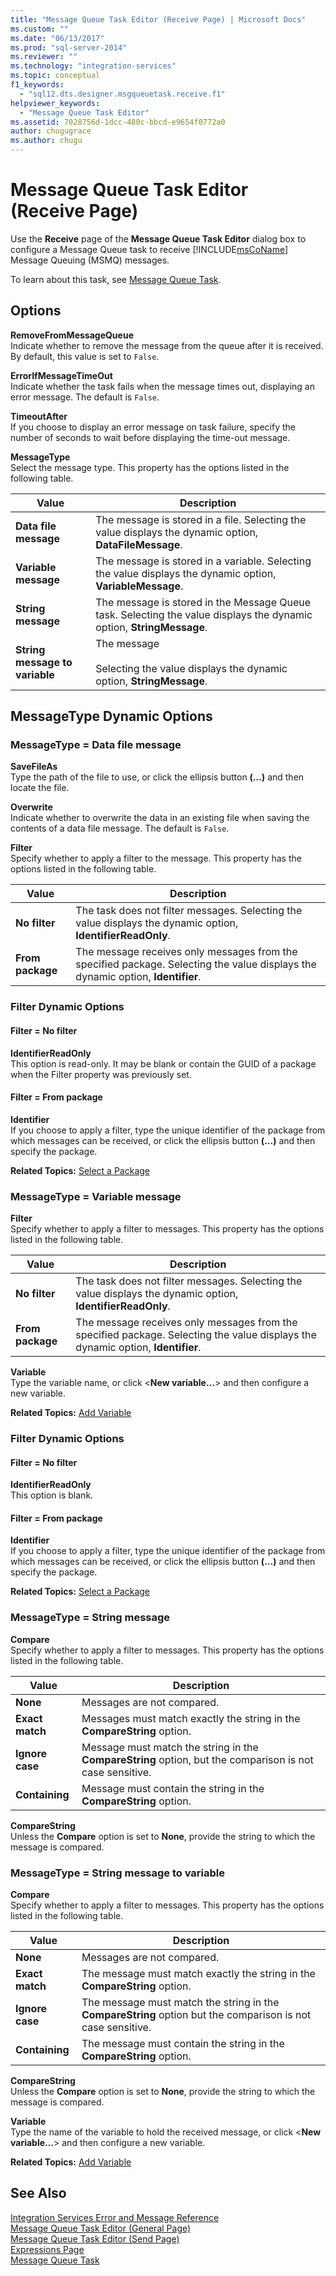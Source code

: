 ```yaml
---
title: "Message Queue Task Editor (Receive Page) | Microsoft Docs"
ms.custom: ""
ms.date: "06/13/2017"
ms.prod: "sql-server-2014"
ms.reviewer: ""
ms.technology: "integration-services"
ms.topic: conceptual
f1_keywords: 
  - "sql12.dts.designer.msgqueuetask.receive.f1"
helpviewer_keywords: 
  - "Message Queue Task Editor"
ms.assetid: 7028756d-1dcc-480c-bbcd-e9654f0772a0
author: chugugrace
ms.author: chugu
---
```

# Message Queue Task Editor (Receive Page)
  Use the **Receive** page of the **Message Queue Task Editor** dialog box to configure a Message Queue task to receive [!INCLUDE[msCoName](../includes/msconame-md.md)] Message Queuing (MSMQ) messages.  
  
 To learn about this task, see [Message Queue Task](control-flow/message-queue-task.md).  
  
## Options  
 **RemoveFromMessageQueue**  
 Indicate whether to remove the message from the queue after it is received. By default, this value is set to `False`.  
  
 **ErrorIfMessageTimeOut**  
 Indicate whether the task fails when the message times out, displaying an error message. The default is `False`.  
  
 **TimeoutAfter**  
 If you choose to display an error message on task failure, specify the number of seconds to wait before displaying the time-out message.  
  
 **MessageType**  
 Select the message type. This property has the options listed in the following table.  
  
|Value|Description|  
|-----------|-----------------|  
|**Data file message**|The message is stored in a file. Selecting the value displays the dynamic option, **DataFileMessage**.|  
|**Variable message**|The message is stored in a variable. Selecting the value displays the dynamic option, **VariableMessage**.|  
|**String message**|The message is stored in the Message Queue task. Selecting the value displays the dynamic option, **StringMessage**.|  
|**String message to variable**|The message<br /><br /> Selecting the value displays the dynamic option, **StringMessage**.|  
  
## MessageType Dynamic Options  
  
### MessageType = Data file message  
 **SaveFileAs**  
 Type the path of the file to use, or click the ellipsis button **(...)** and then locate the file.  
  
 **Overwrite**  
 Indicate whether to overwrite the data in an existing file when saving the contents of a data file message. The default is `False`.  
  
 **Filter**  
 Specify whether to apply a filter to the message. This property has the options listed in the following table.  
  
|Value|Description|  
|-----------|-----------------|  
|**No filter**|The task does not filter messages. Selecting the value displays the dynamic option, **IdentifierReadOnly**.|  
|**From package**|The message receives only messages from the specified package. Selecting the value displays the dynamic option, **Identifier**.|  
  
### Filter Dynamic Options  
  
#### Filter = No filter  
 **IdentifierReadOnly**  
 This option is read-only. It may be blank or contain the GUID of a package when the Filter property was previously set.  
  
#### Filter = From package  
 **Identifier**  
 If you choose to apply a filter, type the unique identifier of the package from which messages can be received, or click the ellipsis button **(...)** and then specify the package.  
  
 **Related Topics:** [Select a Package](control-flow/select-a-package.md)  
  
### MessageType = Variable message  
 **Filter**  
 Specify whether to apply a filter to messages. This property has the options listed in the following table.  
  
|Value|Description|  
|-----------|-----------------|  
|**No filter**|The task does not filter messages. Selecting the value displays the dynamic option, **IdentifierReadOnly**.|  
|**From package**|The message receives only messages from the specified package. Selecting the value displays the dynamic option, **Identifier**.|  
  
 **Variable**  
 Type the variable name, or click \<**New variable...**> and then configure a new variable.  
  
 **Related Topics:** [Add Variable](../../2014/integration-services/add-variable.md)  
  
### Filter Dynamic Options  
  
#### Filter = No filter  
 **IdentifierReadOnly**  
 This option is blank.  
  
#### Filter = From package  
 **Identifier**  
 If you choose to apply a filter, type the unique identifier of the package from which messages can be received, or click the ellipsis button **(...)** and then specify the package.  
  
 **Related Topics:** [Select a Package](control-flow/select-a-package.md)  
  
### MessageType = String message  
 **Compare**  
 Specify whether to apply a filter to messages. This property has the options listed in the following table.  
  
|Value|Description|  
|-----------|-----------------|  
|**None**|Messages are not compared.|  
|**Exact match**|Messages must match exactly the string in the **CompareString** option.|  
|**Ignore case**|Message must match the string in the **CompareString** option, but the comparison is not case sensitive.|  
|**Containing**|Message must contain the string in the **CompareString** option.|  
  
 **CompareString**  
 Unless the **Compare** option is set to **None**, provide the string to which the message is compared.  
  
### MessageType = String message to variable  
 **Compare**  
 Specify whether to apply a filter to messages. This property has the options listed in the following table.  
  
|Value|Description|  
|-----------|-----------------|  
|**None**|Messages are not compared.|  
|**Exact match**|The message must match exactly the string in the **CompareString** option.|  
|**Ignore case**|The message must match the string in the **CompareString** option but the comparison is not case sensitive.|  
|**Containing**|The message must contain the string in the **CompareString** option.|  
  
 **CompareString**  
 Unless the **Compare** option is set to **None**, provide the string to which the message is compared.  
  
 **Variable**  
 Type the name of the variable to hold the received message, or click \<**New variable...**> and then configure a new variable.  
  
 **Related Topics:** [Add Variable](../../2014/integration-services/add-variable.md)  
  
## See Also  
 [Integration Services Error and Message Reference](../../2014/integration-services/integration-services-error-and-message-reference.md)   
 [Message Queue Task Editor &#40;General Page&#41;](general-page-of-integration-services-designers-options.md)   
 [Message Queue Task Editor &#40;Send Page&#41;](../../2014/integration-services/message-queue-task-editor-send-page.md)   
 [Expressions Page](expressions/expressions-page.md)   
 [Message Queue Task](control-flow/message-queue-task.md)  
  
  
